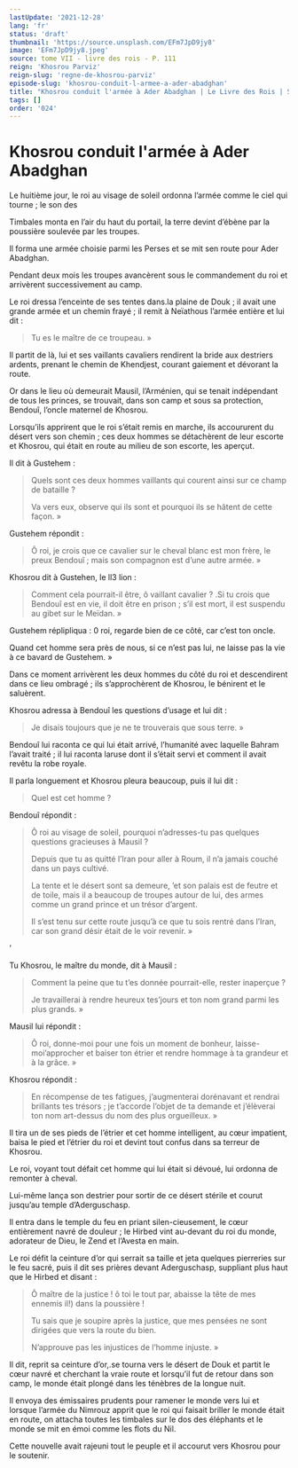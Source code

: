 ```yaml
---
lastUpdate: '2021-12-28'
lang: 'fr'
status: 'draft'
thumbnail: 'https://source.unsplash.com/EFm7JpD9jy8'
image: 'EFm7JpD9jy8.jpeg'
source: tome VII - livre des rois - P. 111
reign: 'Khosrou Parviz'
reign-slug: 'regne-de-khosrou-parviz'
episode-slug: 'khosrou-conduit-l-armee-a-ader-abadghan'
title: "Khosrou conduit l'armée à Ader Abadghan | Le Livre des Rois | Shâhnâmeh"
tags: []
order: '024'
---
```


<!-- LTeX: language=fr -->

# Khosrou conduit l'armée à Ader Abadghan

Le huitième jour, le roi au visage de soleil ordonna l’armée comme le ciel qui tourne ; le son des

Timbales monta en l’air du haut du portail, la terre devint d’ébène par la poussière soulevée par les troupes.

Il forma une armée choisie parmi les Perses et se mit sen route pour Ader Abadghan.

Pendant deux mois les troupes avancèrent sous le commandement du roi et arrivèrent successivement au camp.

Le roi dressa l’enceinte de ses tentes dans.la plaine de Douk ; il avait une grande armée et un chemin frayé ; il remit à Neïathous l’armée entière et lui dit :

> Tu es le maître de ce troupeau. »

Il partit de là, lui et ses vaillants cavaliers rendirent la bride aux destriers ardents, prenant le chemin de Khendjest, courant gaiement et dévorant la route.

Or dans le lieu où demeurait Mausil, l’Arménien, qui se tenait indépendant de tous les princes, se trouvait, dans son camp et sous sa protection, Bendouî, l’oncle maternel de Khosrou.

Lorsqu’ils apprirent que le roi s’était remis en marche, ils accoururent du désert vers son chemin ; ces deux hommes se détachèrent de leur escorte et Khosrou, qui était en route au milieu de son escorte, les aperçut.

Il dit à Gustehem :

> Quels sont ces deux hommes vaillants qui courent ainsi sur ce champ de bataille ?
>
> Va vers eux, observe qui ils sont et pourquoi ils se hâtent de cette façon. »

Gustehem répondit :

> Ô roi, je crois que ce cavalier sur le cheval blanc est mon frère, le preux Bendouî ; mais son compagnon est d’une autre armée. »

Khosrou dit à Gustehen, le ll3 lion :

> Comment cela pourrait-il être, ô vaillant cavalier ? .Si tu crois que Bendouî est en vie, il doit être en prison ; s’il est mort, il est suspendu au gibet sur le Meïdan. »

Gustehem réplipliqua : 0
roi, regarde bien de ce côté, car c’est ton oncle.

Quand cet homme sera près de nous, si ce n’est pas lui, ne laisse pas la vie à ce bavard de Gustehem. »

Dans ce moment arrivèrent les deux hommes du côté du roi et descendirent dans ce lieu ombragé ; ils s’approchèrent de Khosrou, le bénirent et le saluèrent.

Khosrou adressa à Bendouî les questions d’usage et lui dit :

> Je disais toujours que je ne te trouverais que sous terre. »

Bendouî lui raconta ce qui lui était arrivé, l’humanité avec laquelle Bahram l’avait traité ; il lui raconta laruse dont il s’était servi et comment il avait revêtu la robe royale.

Il parla longuement et Khosrou pleura beaucoup, puis il lui dit :

> Quel est cet homme ?

Bendouî répondit :

> Ô roi au visage de soleil, pourquoi n’adresses-tu pas quelques questions gracieuses à Mausil ?
>
> Depuis que tu as quitté l’Iran pour aller à Roum, il n’a jamais couché dans un pays cultivé.
>
> La tente et le désert sont sa demeure, ’et son palais est de feutre et de toile, mais il a beaucoup de troupes autour de lui, des armes comme un grand prince et un trésor d’argent.
>
> Il s’est tenu sur cette route jusqu’à ce que tu sois rentré dans l’Iran, car son grand désir était de le voir revenir. »

’

Tu Khosrou, le maître du monde, dit à Mausil :

> Comment la peine que tu t’es donnée pourrait-elle, rester inaperçue ?
>
> Je travaillerai à rendre heureux tes’jours et ton nom grand parmi les plus grands. »

Mausil lui répondit :

> Ô roi, donne-moi pour une fois un moment de bonheur, laisse-moi’approcher et baiser ton étrier et rendre hommage à ta grandeur et à la grâce. »

Khosrou répondit :

> En récompense de tes fatigues, j’augmenterai dorénavant et rendrai brillants tes trésors ; je t’accorde l’objet de ta demande et j’élèverai ton nom art-dessus du nom des plus orgueilleux. »

Il tira un de ses pieds de l’étrier et cet homme intelligent, au cœur impatient, baisa le pied et l’étrier du roi et devint tout confus dans sa terreur de Khosrou.

Le roi, voyant tout défait cet homme qui lui était si dévoué, lui ordonna de remonter à cheval.

Lui-même lança son destrier pour sortir de ce désert stérile et courut jusqu’au temple d’Aderguschasp.

Il entra dans le temple du feu en priant silen-cieusement, le cœur entièrement navré de douleur ; le Hirbed vint au-devant du roi du monde, adorateur de Dieu, le Zend et l’Avesta en main.

Le roi défit la ceinture d’or qui serrait sa taille et jeta quelques pierreries sur le feu sacré, puis il dit ses prières devant Aderguschasp, suppliant plus haut que le Hirbed et disant :

> Ô maître de la justice ! ô
toi le tout par, abaisse la tête de mes ennemis il!) dans la poussière !
>
> Tu sais que je soupire après la justice, que mes pensées ne sont dirigées que vers la route du bien.
>
> N’approuve pas les injustices de l’homme injuste. »

Il dit, reprit sa ceinture d’or,.se tourna vers le désert de Douk et partit le cœur navré et cherchant la vraie route et lorsqu’il fut de retour dans son camp, le monde était plongé dans les ténèbres de la longue nuit.

Il envoya des émissaires prudents pour ramener le monde vers lui et lorsque l’armée du Nimrouz apprit que le roi qui faisait briller le monde était en route, on attacha toutes les timbales sur le dos des éléphants et le monde se mit en émoi comme les flots du Nil.

Cette nouvelle avait rajeuni tout le peuple et il accourut vers Khosrou pour le soutenir.
